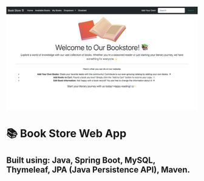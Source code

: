 ![Image1](screenshots/home-screen-page.png)

# 📚 Book Store Web App 

## Built using: Java, Spring Boot, MySQL, Thymeleaf, JPA (Java Persistence API), Maven. 


